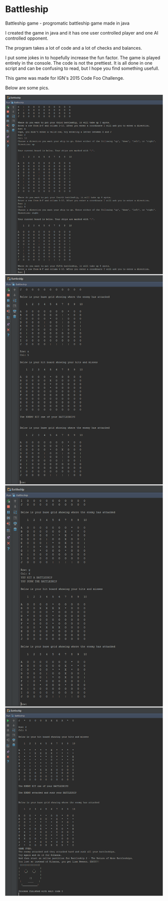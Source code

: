 # Battleship
Battleship game - progromatic battleship game made in java

I created the game in java and it has one user controlled player and one AI controlled opponent. 

The program takes a lot of code and a lot of checks and balances. 

I put some jokes in to hopefully increase the fun factor. The game is played entirely in the console. The code is not the prettiest. It is all done in one script and can be confusing to read, but I hope you find something usefull.

This game was made for IGN's 2015 Code Foo Challenge.

Below are some pics.

![Alt text](/screenshots/bs1.PNG?raw=true)
![Alt text](/screenshots/bs2.PNG?raw=true)
![Alt text](/screenshots/bs3.PNG?raw=true)
![Alt text](/screenshots/bs4.PNG?raw=true)

